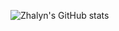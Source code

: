 ![Zhalyn's GitHub stats](https://github-readme-stats.vercel.app/api?username=zkabyken&theme=dark&show_icons=true)
